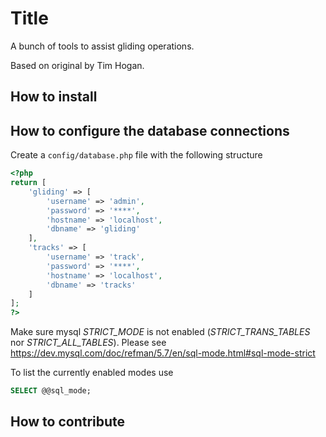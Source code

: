 # Title

A bunch of tools to assist gliding operations.

Based on original by Tim Hogan.

## How to install

## How to configure the database connections
Create a `config/database.php` file with the following structure
```php
<?php
return [
    'gliding' => [
        'username' => 'admin',
        'password' => '****',
        'hostname' => 'localhost',
        'dbname' => 'gliding'
    ],
    'tracks' => [
        'username' => 'track',
        'password' => '****',
        'hostname' => 'localhost',
        'dbname' => 'tracks'
    ]
];
?>
```

Make sure mysql *STRICT_MODE* is not enabled (*STRICT_TRANS_TABLES* nor *STRICT_ALL_TABLES*). Please see https://dev.mysql.com/doc/refman/5.7/en/sql-mode.html#sql-mode-strict

To list the currently enabled modes use
```sql
SELECT @@sql_mode;
```

## How to contribute
